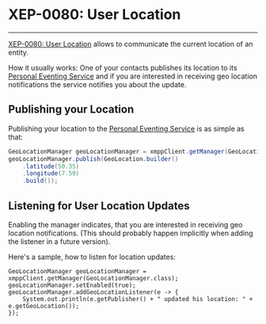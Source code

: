 # XEP-0080: User Location
---

[XEP-0080: User Location][XEP-0080: User Location] allows to communicate the current location of an entity.

How it usually works:
One of your contacts publishes its location to its [Personal Eventing Service][XEP-0163: Personal Eventing Protocol] and
if you are interested in receiving geo location notifications the service notifies you about the update.

## Publishing your Location

Publishing your location to the [Personal Eventing Service][XEP-0163: Personal Eventing Protocol] is as simple as that:

```java
GeoLocationManager geoLocationManager = xmppClient.getManager(GeoLocationManager.class);
geoLocationManager.publish(GeoLocation.builder()
    .latitude(50.35)
    .longitude(7.59)
    .build());
```

## Listening for User Location Updates

Enabling the manager indicates, that you are interested in receiving geo location notifications. (This should probably
happen implicitly when adding the listener in a future version).

Here's a sample, how to listen for location updates:

```
GeoLocationManager geoLocationManager = xmppClient.getManager(GeoLocationManager.class);
geoLocationManager.setEnabled(true);
geoLocationManager.addGeoLocationListener(e -> {
    System.out.println(e.getPublisher() + " updated his location: " + e.getGeoLocation());
});
```

[XEP-0080: User Location]: https://xmpp.org/extensions/xep-0080.html "XEP-0080: User Location"

[XEP-0163: Personal Eventing Protocol]: https://xmpp.org/extensions/xep-0163.html "XEP-0163: Personal Eventing Protocol"